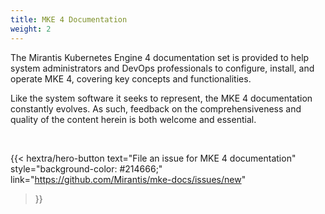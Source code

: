 ```yaml
---
title: MKE 4 Documentation
weight: 2
---
```


The Mirantis Kubernetes Engine 4 documentation set is provided to help system
administrators and DevOps professionals to configure, install, and operate MKE 4,
covering key concepts and functionalities.

Like the system software it seeks to represent, the MKE 4 documentation constantly evolves.
As such, feedback on the comprehensiveness and quality of the content herein is both welcome
and essential.

<p>&nbsp;</p>

{{< hextra/hero-button
  text="File an issue for MKE 4 documentation"
  style="background-color: #214666;"
  link="https://github.com/Mirantis/mke-docs/issues/new"
>}}
